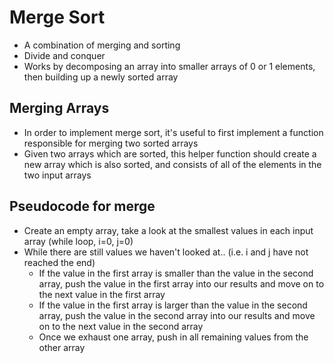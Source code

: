 # Merge Sort

-   A combination of merging and sorting
-   Divide and conquer
-   Works by decomposing an array into smaller arrays of 0 or 1 elements, then building up a newly sorted array

## Merging Arrays

-   In order to implement merge sort, it's useful to first implement a function responsible for merging two sorted arrays
-   Given two arrays which are sorted, this helper function should create a new array which is also sorted, and consists of all of the elements in the two input arrays

## Pseudocode for merge

-   Create an empty array, take a look at the smallest values in each input array (while loop, i=0, j=0)
-   While there are still values we haven't looked at.. (i.e. i and j have not reached the end)
    -   If the value in the first array is smaller than the value in the second array, push the value in the first array into our results and move on to the next value in the first array
    -   If the value in the first array is larger than the value in the second array, push the value in the second array into our results and move on to the next value in the second array
    -   Once we exhaust one array, push in all remaining values from the other array
